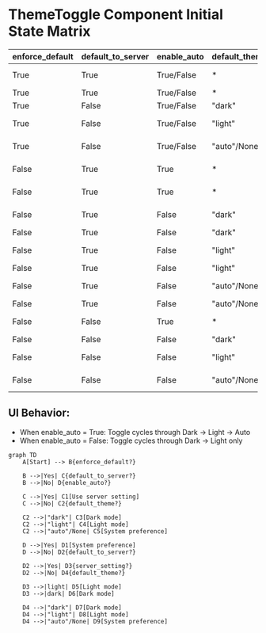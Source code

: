 # ThemeToggle Component Initial State Matrix

| enforce_default | default_to_server | enable_auto | default_theme | server_setting | Result              |
|-----------------|-------------------|-------------|---------------|----------------|---------------------|
| True            | True              | True/False  | *             | light          | Light mode          |
| True            | True              | True/False  | *             | dark           | Dark mode           |
| True            | False             | True/False  | "dark"        | light/dark     | Dark mode           |
| True            | False             | True/False  | "light"       | light/dark     | Light mode          |
| True            | False             | True/False  | "auto"/None   | light/dark     | System preference   |
| False           | True              | True        | *             | light          | System preference   |
| False           | True              | True        | *             | dark           | System preference   |
| False           | True              | False       | "dark"        | light          | Light mode          |
| False           | True              | False       | "dark"        | dark           | Dark mode           |
| False           | True              | False       | "light"       | light          | Light mode          |
| False           | True              | False       | "light"       | dark           | Dark mode           |
| False           | True              | False       | "auto"/None   | light          | Light mode          |
| False           | True              | False       | "auto"/None   | dark           | Dark mode           |
| False           | False             | True        | *             | light/dark     | System preference   |
| False           | False             | False       | "dark"        | light/dark     | Dark mode           |
| False           | False             | False       | "light"       | light/dark     | Light mode          |
| False           | False             | False       | "auto"/None   | light/dark     | System preference   |

## UI Behavior:
- When enable_auto = True: Toggle cycles through Dark → Light → Auto
- When enable_auto = False: Toggle cycles through Dark → Light only

```mermaid
graph TD
    A[Start] --> B{enforce_default?}
    
    B -->|Yes| C{default_to_server?}
    B -->|No| D{enable_auto?}
    
    C -->|Yes| C1[Use server setting]
    C -->|No| C2{default_theme?}
    
    C2 -->|"dark"| C3[Dark mode]
    C2 -->|"light"| C4[Light mode]
    C2 -->|"auto"/None| C5[System preference]
    
    D -->|Yes| D1[System preference]
    D -->|No| D2{default_to_server?}
    
    D2 -->|Yes| D3{server_setting?}
    D2 -->|No| D4{default_theme?}
    
    D3 -->|light| D5[Light mode]
    D3 -->|dark| D6[Dark mode]
    
    D4 -->|"dark"| D7[Dark mode]
    D4 -->|"light"| D8[Light mode]
    D4 -->|"auto"/None| D9[System preference]
```
